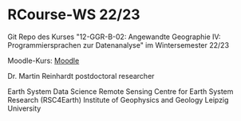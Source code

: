 # RCourse-WS 22/23
Git Repo des Kurses "12-GGR-B-02: Angewandte Geographie IV: Programmiersprachen zur Datenanalyse" im Wintersemester 22/23

Moodle-Kurs: [Moodle](https://moodle2.uni-leipzig.de/course/view.php?id=40766)

Dr. Martin Reinhardt
postdoctoral researcher

Earth System Data Science
Remote Sensing Centre for Earth System Research (RSC4Earth)
Institute of Geophysics and Geology
Leipzig University